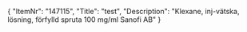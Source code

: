 {
  "ItemNr": "147115",
  "Title": "test",
  "Description": "Klexane, inj-vätska, lösning, förfylld spruta 100 mg/ml Sanofi AB"
}